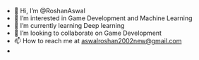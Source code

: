 - 👋 Hi, I’m @RoshanAswal
- 👀 I’m interested in Game Development and Machine Learning
- 🌱 I’m currently learning Deep learning
- 💞️ I’m looking to collaborate on Game Development
- 📫 How to reach me at aswalroshan2002new@gmail.com
- 

<!---
RoshanAswal/RoshanAswal is a ✨ special ✨ repository because its `README.md` (this file) appears on your GitHub profile.
You can click the Preview link to take a look at your changes.
--->
